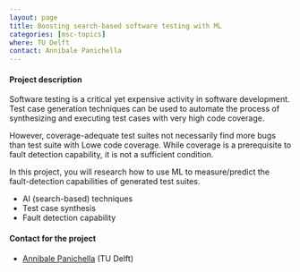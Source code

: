 ```yaml
---
layout: page
title: Boosting search-based software testing with ML
categories: [msc-topics]
where: TU Delft
contact: Annibale Panichella
---
```


#### Project description

Software testing is a critical yet expensive activity in software development. Test case generation techniques can be used to automate the process of synthesizing and executing test cases with very high code coverage.

However, coverage-adequate test suites not necessarily find more bugs than test suite with Lowe code coverage. While coverage is a prerequisite to fault detection capability, it is not a sufficient condition.

In this project, you will research how to use ML to measure/predict the fault-detection capabilities of generated test suites.


* AI (search-based) techniques
* Test case synthesis
* Fault detection capability


#### Contact for the project

* [Annibale Panichella](https://apanichella.github.io) (TU Delft)


